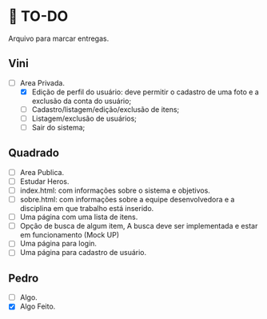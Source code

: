 # :scroll: TO-DO
Arquivo para marcar entregas.
## Vini
- [ ] Area Privada.
  - [X] Edição de perfil do usuário: deve permitir o cadastro de uma foto e a exclusão da conta do usuário;
  - [ ] Cadastro/listagem/edição/exclusão de itens;
  - [ ] Listagem/exclusão de usuários;
  - [ ] Sair do sistema;
 
## Quadrado
- [ ] Area Publica.
- [ ] Estudar Heros.
- [ ] index.html: com informações sobre o sistema e objetivos.
- [ ] sobre.html: com informações sobre a equipe desenvolvedora e a disciplina em que trabalho está inserido.
- [ ] Uma página com uma lista de itens.
- [ ] Opção de busca de algum item, A busca deve ser implementada e estar em funcionamento (Mock UP)
- [ ] Uma página para login.
- [ ] Uma página para cadastro de usuário.

## Pedro
- [ ] Algo.
- [X] Algo Feito.
